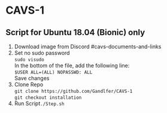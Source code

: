 # CAVS-1
## Script for Ubuntu 18.04 (Bionic) only
1. Download image from Discord #cavs-documents-and-links
2. Set no sudo password \
`sudo visudo` \
In the bottom of the file, add the following line: \
`$USER ALL=(ALL) NOPASSWD: ALL` \
Save changes
4. Clone Repo \
   `git clone https://github.com/Gandlfer/CAVS-1` \
   `git checkout installation`
5. Run Script`./Step.sh`

